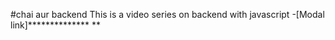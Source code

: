 #chai aur backend
This is a video series on backend with javascript 
-[Modal link]**************  **